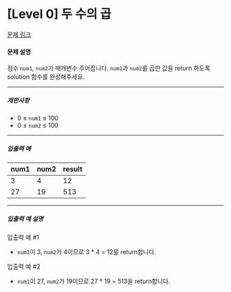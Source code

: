 # [Level 0] 두 수의 곱

[문제 링크](https://school.programmers.co.kr/learn/courses/30/lessons/120804)

#### 문제 설명

정수 ```num1```, ```num2```가 매개변수 주어집니다. ```num1```과 ```num2```를 곱한 값을 return 하도록 solution 함수를 완성해주세요.

---

##### 제한사항

- 0 ≤ ```num1``` ≤ 100
- 0 ≤ ```num2``` ≤ 100

---

##### 입출력 예

|num1|num2|result|
|:---|:---|:---|
|3|4|12|
|27|19|513|

---

##### 입출력 예 설명

입출력 예 #1

- ```num1```이 3, ```num2```가 4이므로 3 * 4 = 12를 return합니다.

입출력 예 #2

- ```num1```이 27, ```num2```가 19이므로 27 * 19 = 513을 return합니다.
